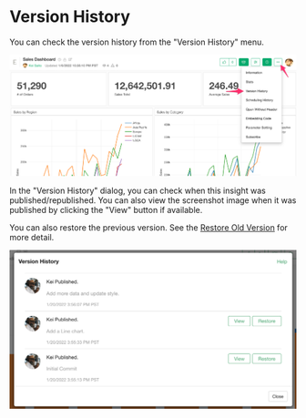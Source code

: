 # Version History


You can check the version history from the "Version History" menu.

![](images/version1_en.png)


In the "Version History" dialog, you can check when this insight was published/republished. You can also view the screenshot image when it was published by clicking the "View" button if available. 

You can also restore the previous version. See the [Restore Old Version](restore.md) for more detail.

![](images/version2_en.png)

